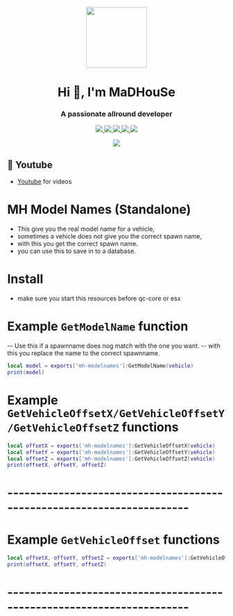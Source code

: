 <p align="center">
    <img width="140" src="https://icons.iconarchive.com/icons/iconarchive/red-orb-alphabet/128/Letter-M-icon.png" />  
    <h1 align="center">Hi 👋, I'm MaDHouSe</h1>
    <h3 align="center">A passionate allround developer </h3>    
</p>

<p align="center">
  <a href="https://github.com/MaDHouSe79/mh-parking/issues">
    <img src="https://img.shields.io/github/issues/MaDHouSe79/mh-parking"/> 
  </a>
  <a href="https://github.com/MaDHouSe79/mh-parking/watchers">
    <img src="https://img.shields.io/github/watchers/MaDHouSe79/mh-parking"/> 
  </a> 
  <a href="https://github.com/MaDHouSe79/mh-parking/network/members">
    <img src="https://img.shields.io/github/forks/MaDHouSe79/mh-parking"/> 
  </a>  
  <a href="https://github.com/MaDHouSe79/mh-parking/stargazers">
    <img src="https://img.shields.io/github/stars/MaDHouSe79/mh-parking?color=white"/> 
  </a>
  <a href="https://github.com/MaDHouSe79/mh-parking/blob/main/LICENSE">
    <img src="https://img.shields.io/github/license/MaDHouSe79/mh-parking?color=black"/> 
  </a>      
</p>

<p align="center">
  <img alig src="https://github-profile-trophy.vercel.app/?username=MaDHouSe79&margin-w=15&column=6" />
</p>

## 🙈 Youtube
- [Youtube](https://www.youtube.com/@MaDHouSe79) for videos

# MH Model Names (Standalone)
- This give you the real model name for a vehicle,
- sometimes a vehicle does not give you the correct spawn name,
- with this you get the correct spawn name.
- you can use this to save in to a database.

# Install
- make sure you start this resources before qc-core or esx

# Example `GetModelName` function
-- Use this if a spawnname does nog match with the one you want.
-- with this you replace the name to the correct spawnname.
```lua
local model = exports['mh-modelnames']:GetModelName(vehicle)
print(model)
```


# Example `GetVehicleOffsetX/GetVehicleOffsetY/GetVehicleOffsetZ` functions
```lua
local offsetX = exports['mh-modelnames']:GetVehicleOffsetX(vehicle)
local offsetY = exports['mh-modelnames']:GetVehicleOffsetY(vehicle)
local offsetZ = exports['mh-modelnames']:GetVehicleOffsetZ(vehicle)
print(offsetX, offsetY, offsetZ)
```
# ----------------------------------------------------------------------


# Example `GetVehicleOffset` functions
```lua
local offsetX, offsetY, offsetZ = exports['mh-modelnames']:GetVehicleOffset(vehicle)
print(offsetX, offsetY, offsetZ)
```
# ----------------------------------------------------------------------
